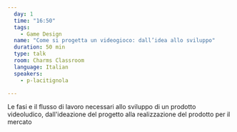 ```yaml
---
  day: 1
  time: "16:50"
  tags:
    - Game Design
  name: "Come si progetta un videogioco: dall’idea allo sviluppo"
  duration: 50 min
  type: talk
  room: Charms Classroom
  language: Italian
  speakers:
    - p-lacitignola

---
```

Le fasi e il flusso di lavoro necessari allo sviluppo di un prodotto videoludico, dall'ideazione del progetto alla realizzazione del prodotto per il mercato
  
